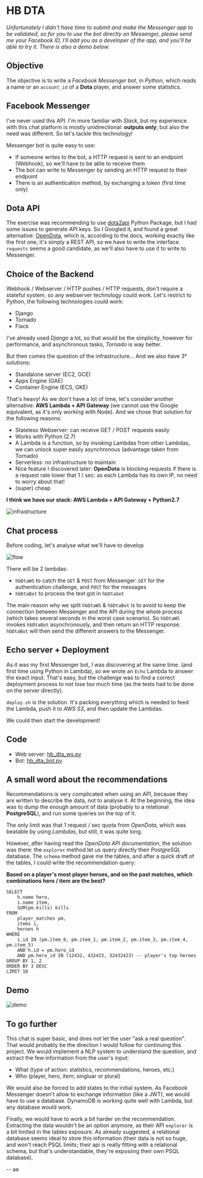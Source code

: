 # HB DTA

*Unfortunately I didn't have time to submit and make the Messenger app to be validated, so for you to use the bot directly on Messenger, please send me your Facebook ID, I'll add you as a developer of the app, and you'll be able to try it. There is also a demo below.*

## Objective

The objective is to write a *Facebook Messenger bot*, in *Python*, which reads a name or an `account_id` of a **Dota** player, and answer some statistics.

## Facebook Messenger

I've never used this API. I'm more familiar with *Slack*, but my experience with this chat platform is mostly unidirectional: **outputs only**; but also the need was different. So let's tackle this technology!

Messenger bot is quite easy to use:
- If someone writes to the bot, a HTTP request is sent to an endpoint (Webhook), so we'll have to be able to receive them
- The bot can write to Messenger by sending an HTTP request to their endpoint
- There is an authentication method, by exchanging a token (first time only)

## Dota API

The exercise was recommending to use [dota2api](http://dota2api.readthedocs.io/en/latest/index.html) Python Package, but I had some issues to generate API keys. So I Googled it, and found a great alternative: [OpenDota](https://docs.opendota.com/), which is, according to the docs, working exactly like the first one, it's simply a REST API, so we have to write the interface. `requests` seems a good candidate, as we'll also have to use it to write to Messenger.

## Choice of the Backend

Webhook / Webserver / HTTP pushes / HTTP requests, don't require a stateful system, so any webserver technology could work. Let's restrict to Python, the following technologies could work:

- Django
- Tornado
- Flack

I've already used *Django* a lot, so that would be the simplicity, however for performance, and asynchronous tasks, *Tornado* is way better.

But then comes the question of the infrastructure... And we also have 3* solutions:

- Standalone server (EC2, GCE)
- Apps Engine (GAE)
- Container Engine (ECS, GKE)

That's heavy! As we don't have a lot of time, let's consider another alternative: **AWS Lambda + API Gateway** (we cannot use the Google equivalent, as it's only working with Node). And we chose that solution for the following reasons:

- Stateless Webserver: can receive GET / POST requests easily
- Works with Python (2.7)
- A Lambda is a function, so by *invoking* Lambdas from other Lambdas, we can unlock super easily asynchronous (advantage taken from Tornado)
- Serverless: no infrastructure to maintain
- Nice feature I discovered later: **OpenDota** is blocking requests if there is a request rate lower that 1 / sec: as each Lambda has its own IP, no need to worry about that!
- (super) cheap

**I think we have our stack: AWS Lambda + API Gateway + Python2.7**

![infrastructure](https://www.dropbox.com/s/hty9db1vhmm1wm4/infrastructure.jpg?dl=1)

## Chat process

Before coding, let's analyse what we'll have to develop

![flow](https://www.dropbox.com/s/iypbrdn87o7jszj/Screenshot%202017-03-27%2015.20.37.png?dl=1)

There will be 2 lambdas:

- `hbDtaWS` to catch the `GET` & `POST` from Messenger: `GET` for the authentication challenge, and `POST` for the messages
- `hbDtaBot` to process the text got in `hbDtaGet`

The main reason why we split `hbDtaWS` & `hbDtaBot` is to avoid to keep the connection between Messenger and the API during the whole process (which takes several seconds in the worst case scenario). So 
`hbDtaWS` invokes `hbDtaBot` asynchronously, and then return an HTTP response. `hbDtaBot` will then send the different answers to the Messenger.

## Echo server + Deployment

As it was my first Messenger bot, I was discovering at the same time. (and first time using Python in Lambda), so we wrote an `Echo` Lambda to answer the exact input. That's easy, but the challenge was to find a correct deployment process to not lose too much time (as the tests had to be done on the server directly).

`deploy.sh` is the solution. It's packing everything which is needed to feed the Lambda, push it to *AWS S3*, and then update the Lambdas.

We could then start the development!

## Code

- Web server: [hb_dta_ws.py](https://github.com/aeud/hb-dta/blob/master/hb_dta_ws.py)
- Bot: [hb_dta_bot.py](https://github.com/aeud/hb-dta/blob/master/hb_dta_bot.py)

## A small word about the recommendations

Recommendations is very complicated when using an API, because they are written to describe the data, not to analyse it. At the beginning, the idea was to dump the enough amount of data (probably to a relational **PostgreSQL**), and run some queries on the top of it.

The only limit was that 1 request / sec quota from *OpenDota*, which was beatable by using *Lambdas*, but still, it was quite long.

However, after having read the *OpenDota API documentation*, the solution was there: the `explorer` method let us query directly their *PostgreSQL* database. The `schema` method gave me the tables, and after a quick draft of the tables, I could write the recommendation query:

**Based on a player's most player heroes, and on the past matches, which combinations hero / item are the best?**

```
SELECT
    h.name hero,
    i.name item,
    SUM(pm.kills) kills
FROM
    player_matches pm,
    items i,
    heroes h
WHERE
    i.id IN (pm.item_0, pm.item_1, pm.item_2, pm.item_3, pm.item_4, pm.item_5)
    AND h.id = pm.hero_id
    AND pm.hero_id IN (12432, 432423, 32432423) -- player's top heroes
GROUP BY 1, 2
ORDER BY 3 DESC
LIMIT 10
```

## Demo

![demo](https://www.dropbox.com/s/f5r5v6npgm73sm1/test-chat.gif?dl=1)

## To go further

This chat is super basic, and does not let the user "ask a real question". That would probably be the direction I would follow for continuing this project. We would implement a NLP system to understand the question, and extract the few information from the user's input:

- What (type of action: statistics, recommendations, heroes, etc.)
- Who (player, hero, item; singluar or plural)

We would also be forced to add states to the initial system. As Facebook Messenger doesn't allow to exchange information (like a JWT), we would have to use a database. DynamoDB is working quite well with Lambda, but any database would work.

Finally, we would have to work a bit harder on the recommendation. Extracting the data wouldn't be an option anymore, as their API `explorer` is a bit limited in the tables exposure. As already suggested, a relational database seems ideal to store this information (their data is not so huge, and won't reach PSQL limits; their api is really fitting with a relational schema, but that's understandable, they're exposiing their own PSQL database).

-- ae